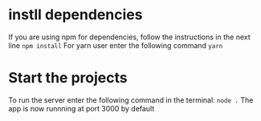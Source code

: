 # instll dependencies
If you are using npm for dependencies, follow the instructions in the next line
`npm install`
For yarn user enter the following command
`yarn`
# Start the projects
To run the server enter the following command in the terminal:
`node .`
The app is now runnning at port 3000 by default
